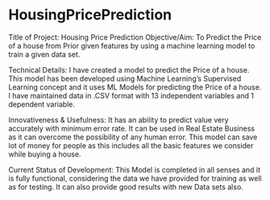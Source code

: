 # HousingPricePrediction

Title of Project: Housing Price Prediction 
Objective/Aim: To Predict the Price of a house from Prior given features by using a machine learning model to train a given data set.

Technical Details: I have created a model to predict the Price of a house. 
This model has been developed using Machine Learning’s Supervised Learning concept and it uses ML Models for predicting the Price of a house. 
I have maintained data in .CSV format with 13 independent variables and 1 dependent variable.

Innovativeness & Usefulness: It has an ability to predict value very accurately with minimum error rate. It can be used in Real Estate Business as it can overcome the possibility of any human error. 
This model can save lot of money for people as this includes all the basic features we consider while buying a house.

Current Status of Development: This Model is completed in all senses and it is fully functional, considering the data we have provided for training as well as for testing. It can also provide good results with new Data sets also.
	
